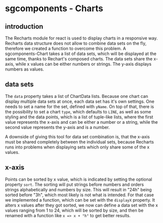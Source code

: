# sgcomponents - Charts

## introduction
The Recharts module for react is used to display charts in a responsive way. Recharts data structure does not allow to combine data sets on the fly, therefore we created a function to overcome this problem. A sgcomponents-Chart takes a list of data sets, which will be displayed at the same time, thanks to Rechart's composed charts. The data sets share the x-axis, while x values can be either numbers or strings. The y-axis displays numbers as values.

## data sets
The `data` property takes a list of ChartData lists. Because one chart can display multiple data sets at once, each data set has it's own settings. One needs to set a name for the set, defined with `yName`. On top of that, there is the possibility to set a chart `type`, which defaults to `LINE`, as well as some styling and the data points, which is a list of tuple-like lists, where the first value represents the x-axis and can be either a number or a string, while the second value represents the y-axis and is a number.

A downside of giving this tool for data set combination is, that the x-axis must be shared completely between the individual sets, because Recharts runs into problems when displaying sets which only share some of the x values.

## x-axis
Points can be sorted by x value, which is indicated by setting the optional property `sort`. The sorting will put strings before numbers and orders strings alphabetically and numbers by size. This will result in "24h" being sorted before "3h", which most likely is not what is intended. For that case we implemented a function, which can be set with the `displayX` property. It alters x values after they got sorted, we now can define a data set with the x values ranging from 1 to 24, which will be sorted by size, and then be renamed with a function like ``` x => x + "h" ``` to get better results.